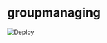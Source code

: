 # groupmanaging

[![Deploy](https://www.herokucdn.com/deploy/button.svg)](https://heroku.com/deploy?template=https://github.com/jarvisbotsavage/groupmanaging)
